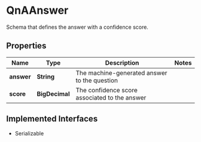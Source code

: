 

# QnAAnswer

Schema that defines the answer with a confidence score.

## Properties

Name | Type | Description | Notes
------------ | ------------- | ------------- | -------------
**answer** | **String** | The machine-generated answer to the question | 
**score** | **BigDecimal** | The confidence score associated to the answer | 


## Implemented Interfaces

* Serializable


